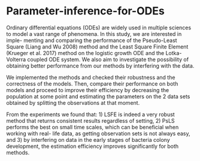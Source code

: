 # Parameter-inference-for-ODEs

Ordinary differential equations (ODEs) are widely used in multiple sciences to model a vast range of phenomena. In this study, we are interested in imple- menting and comparing the performance of the Pseudo-Least Square (Liang and Wu 2008) method and the Least Square Finite Element (Krueger et al. 2017) method on the logistic growth ODE and the Lotka-Volterra coupled ODE system. We also aim to investigate the possibility of obtaining better performance from our methods by interfering with the data.

We implemented the methods and checked their robustness and the correctness of the models. Then, compare their performance on both models and proceed to improve their efficiency by decreasing the population at some point and estimating the parameters on the 2 data sets obtained by splitting the observations at that moment.

From the experiments we found that: 1) LSFE is indeed a very robust method that returns consistent results regardless of setting, 2) PsLS performs the best on small time scales, which can be beneficial when working with real- life data, as getting observation sets is not always easy, and 3) by interfering on data in the early stages of bacteria colony development, the estimation efficiency improves significantly for both methods.
